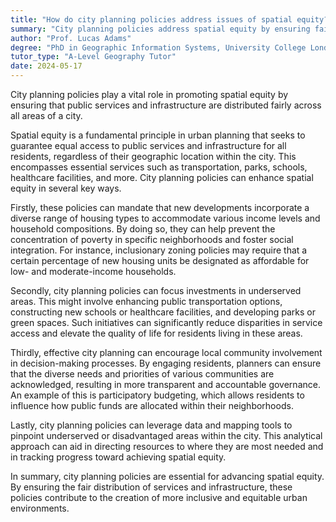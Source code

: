 ```yaml
---
title: "How do city planning policies address issues of spatial equity?"
summary: "City planning policies address spatial equity by ensuring fair distribution of public services and infrastructure."
author: "Prof. Lucas Adams"
degree: "PhD in Geographic Information Systems, University College London"
tutor_type: "A-Level Geography Tutor"
date: 2024-05-17
---
```


City planning policies play a vital role in promoting spatial equity by ensuring that public services and infrastructure are distributed fairly across all areas of a city.

Spatial equity is a fundamental principle in urban planning that seeks to guarantee equal access to public services and infrastructure for all residents, regardless of their geographic location within the city. This encompasses essential services such as transportation, parks, schools, healthcare facilities, and more. City planning policies can enhance spatial equity in several key ways.

Firstly, these policies can mandate that new developments incorporate a diverse range of housing types to accommodate various income levels and household compositions. By doing so, they can help prevent the concentration of poverty in specific neighborhoods and foster social integration. For instance, inclusionary zoning policies may require that a certain percentage of new housing units be designated as affordable for low- and moderate-income households.

Secondly, city planning policies can focus investments in underserved areas. This might involve enhancing public transportation options, constructing new schools or healthcare facilities, and developing parks or green spaces. Such initiatives can significantly reduce disparities in service access and elevate the quality of life for residents living in these areas.

Thirdly, effective city planning can encourage local community involvement in decision-making processes. By engaging residents, planners can ensure that the diverse needs and priorities of various communities are acknowledged, resulting in more transparent and accountable governance. An example of this is participatory budgeting, which allows residents to influence how public funds are allocated within their neighborhoods.

Lastly, city planning policies can leverage data and mapping tools to pinpoint underserved or disadvantaged areas within the city. This analytical approach can aid in directing resources to where they are most needed and in tracking progress toward achieving spatial equity.

In summary, city planning policies are essential for advancing spatial equity. By ensuring the fair distribution of services and infrastructure, these policies contribute to the creation of more inclusive and equitable urban environments.
    